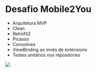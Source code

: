# Desafio Mobile2You

- Arquitetura MVP
- Clean
- Retrofit2
- Picasso
- Coroutines
- ViewBinding ao invés de extensions
- Testes unitários nos repositories

![](https://github.com/ybarbosap/Mobile2You/blob/main/screenshot/screenshot.png?raw=true)

